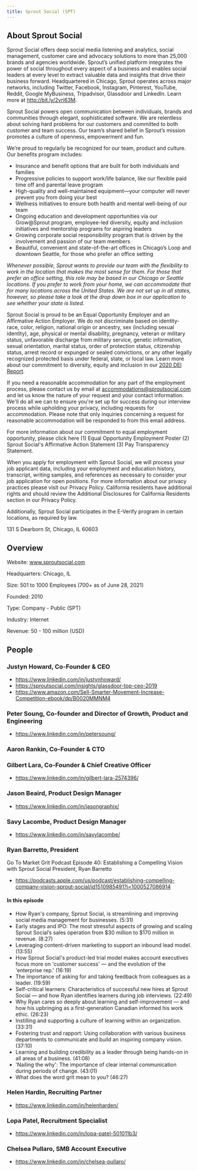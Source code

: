 ```yaml
---
title: Sprout Social (SPT)
---
```


## About Sprout Social

Sprout Social offers deep social media listening and analytics, social management, customer care and advocacy solutions to more than 25,000 brands and agencies worldwide. Sprout’s unified platform integrates the power of social throughout every aspect of a business and enables social leaders at every level to extract valuable data and insights that drive their business forward. Headquartered in Chicago, Sprout operates across major networks, including Twitter, Facebook, Instagram, Pinterest, YouTube, Reddit, Google MyBusiness, Tripadvisor, Glassdoor and LinkedIn. Learn more at http://bit.ly/2vri63M.

Sprout Social powers open communication between individuals, brands and communities through elegant, sophisticated software. We are relentless about solving hard problems for our customers and committed to both customer and team success. Our team’s shared belief in Sprout’s mission promotes a culture of openness, empowerment and fun.

We’re proud to regularly be recognized for our team, product and culture. Our benefits program includes:

- Insurance and benefit options that are built for both individuals and families
- Progressive policies to support work/life balance, like our flexible paid time off and parental leave program
- High-quality and well-maintained equipment—your computer will never prevent you from doing your best
- Wellness initiatives to ensure both health and mental well-being of our team
- Ongoing education and development opportunities via our Grow@Sprout program, employee-led diversity, equity and inclusion initiatives and mentorship programs for aspiring leaders
- Growing corporate social responsibility program that is driven by the involvement and passion of our team members
- Beautiful, convenient and state-of-the-art offices in Chicago’s Loop and downtown Seattle, for those who prefer an office setting

_Whenever possible, Sprout wants to provide our team with the flexibility to work in the location that makes the most sense for them. For those that prefer an office setting, this role may be based in our Chicago or Seattle locations. If you prefer to work from your home, we can accommodate that for many locations across the United States. We are not set up in all states, however, so please take a look at the drop down box in our application to see whether your state is listed._

Sprout Social is proud to be an Equal Opportunity Employer and an Affirmative Action Employer. We do not discriminate based on identity- race, color, religion, national origin or ancestry, sex (including sexual identity), age, physical or mental disability, pregnancy, veteran or military status, unfavorable discharge from military service, genetic information, sexual orientation, marital status, order of protection status, citizenship status, arrest record or expunged or sealed convictions, or any other legally recognized protected basis under federal, state, or local law. Learn more about our commitment to diversity, equity and inclusion in our [2020 DEI Report](https://media.sproutsocial.com/uploads/Sprout-Social-2020-DEI-Report.pdf).

If you need a reasonable accommodation for any part of the employment process, please contact us by email at accommodations@sproutsocial.com and let us know the nature of your request and your contact information. We'll do all we can to ensure you're set up for success during our interview process while upholding your privacy, including requests for accommodation. Please note that only inquiries concerning a request for reasonable accommodation will be responded to from this email address.

For more information about our commitment to equal employment opportunity, please click here (1) Equal Opportunity Employment Poster  (2) Sprout Social's Affirmative Action Statement (3) Pay Transparency Statement.

When you apply for employment with Sprout Social, we will process your job applicant data, including your employment and education history, transcript, writing samples, and references as necessary to consider your job application for open positions. For more information about our privacy practices please visit our Privacy Policy. California residents have additional rights and should review the Additional Disclosures for California Residents section in our Privacy Policy.

Additionally, Sprout Social participates in the E-Verify program in certain locations, as required by law.

131 S Dearborn St, Chicago, IL 60603

## Overview

Website:
www.sproutsocial.com

Headquarters:
Chicago, IL

Size:
501 to 1000 Employees (700+ as of June 28, 2021)

Founded:
2010

Type:
Company - Public (SPT)

Industry:
Internet

Revenue:
50 - 100 million (USD)

## People

### Justyn Howard, Co-Founder & CEO

- <https://www.linkedin.com/in/justynhoward/>
- <https://sproutsocial.com/insights/glassdoor-top-ceo-2019>
- <https://www.amazon.com/Sell-Smarter-Movement-Increase-Competition-ebook/dp/B0020MMNM4>

### Peter Soung, Co-founder and Director of Growth, Product and Engineering

- <https://www.linkedin.com/in/petersoung/>

### Aaron Rankin, Co-Founder & CTO

### Gilbert Lara, Co-Founder & Chief Creative Officer

- <https://www.linkedin.com/in/gilbert-lara-2574396/>

### Jason Beaird, Product Design Manager

- <https://www.linkedin.com/in/jasongraphix/>

### Savy Lacombe, Product Design Manager

- <https://www.linkedin.com/in/savylacombe/>



### Ryan Barretto, President

Go To Market Grit Podcast Episode 40: Establishing a Compelling Vision with Sprout Social President, Ryan Barretto

- <https://podcasts.apple.com/us/podcast/establishing-compelling-company-vision-sprout-social/id1510985491?i=1000527086914>

#### In this episode

- How Ryan's company, Sprout Social, is streamlining and improving social media management for businesses. (5:31)
- Early stages and IPO: The most stressful aspects of growing and scaling Sprout Social’s sales operation from $30 million to $170 million in revenue. (8:27)
- Leveraging content-driven marketing to support an inbound lead model. (13:55)
- How Sprout Social's product-led trial model makes account executives focus more on 'customer success' — and the evolution of the 'enterprise rep.' (16:19)
- The importance of asking for and taking feedback from colleagues as a leader. (19:59)
- Self-critical learners: Characteristics of successful new hires at Sprout Social — and how Ryan identifies learners during job interviews. (22:49)
- Why Ryan cares so deeply about learning and self-improvement — and how his upbringing as a first-generation Canadian informed his work ethic. (26:23)
- Instilling and supporting a culture of learning within an organization. (33:31)
- Fostering trust and rapport: Using collaboration with various business departments to communicate and build an inspiring company vision. (37:10)
- Learning and building credibility as a leader through being hands-on in all areas of a business. (41:08)
- 'Nailing the why': The importance of clear internal communication during periods of change. (43:01)
- What does the word grit mean to you? (46:27)

### Helen Hardin, Recruiting Partner

- <https://www.linkedin.com/in/helenharden/>

### Lopa Patel, Recruitment Specialist

- <https://www.linkedin.com/in/lopa-patel-501011b3/>

### Chelsea Pullaro, SMB Account Executive

- <https://www.linkedin.com/in/chelsea-pullaro/>

